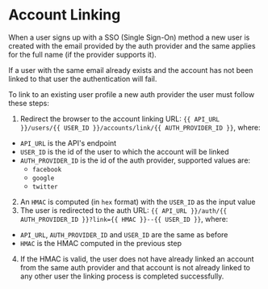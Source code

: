 # Account Linking

When a user signs up with a SSO (Single Sign-On) method a new user is created with the email provided by the auth provider and the same applies for the full name (if the provider supports it).

If a user with the same email already exists and the account has not been linked to that user the authentication will fail.

To link to an existing user profile a new auth provider the user must follow these steps:
1. Redirect the browser to the account linking URL: `{{ API_URL }}/users/{{ USER_ID }}/accounts/link/{{ AUTH_PROVIDER_ID }}`, where:
  - `API_URL` is the API's endpoint
  - `USER_ID` is the id of the user to which the account will be linked
  - `AUTH_PROVIDER_ID` is the id of the auth provider, supported values are:
    - `facebook`
    - `google`
    - `twitter`
2. An `HMAC` is computed (in `hex` format) with the `USER_ID` as the input value
3. The user is redirected to the auth URL: `{{ API_URL }}/auth/{{ AUTH_PROVIDER_ID }}?link={{ HMAC }}--{{ USER_ID }}`, where:
  - `API_URL`, `AUTH_PROVIDER_ID` and `USER_ID` are the same as before
  - `HMAC` is the HMAC computed in the previous step
4. If the HMAC is valid, the user does not have already linked an account from the same auth provider and that account is not already linked to any other user the linking process is completed successfully.
